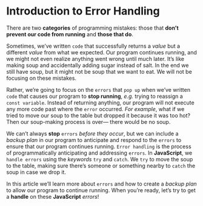 # **Introduction to Error Handling**
There are two **categories** of programming mistakes: those that **don’t prevent our code from running** and **those that do**.

Sometimes, we’ve written `code` that successfully returns a _value_ but a different _value_ from what we expected. Our program continues running, and we might not even realize anything went wrong until much later. It’s like making soup and accidentally adding sugar instead of salt. In the end we still have soup, but it might not be soup that we want to eat. We will not be focusing on these mistakes.

Rather, we’re going to focus on the `errors` that `pop up` when we’ve written `code` that causes our program to **stop running**, _e.g._ trying to reassign a `const variable`. Instead of returning anything, our program will not execute any more code past where the `error` occurred. _For example_, what if we tried to move our soup to the table but dropped it because it was too hot? Then our soup-making process is over— there would be no soup.

We can’t always **stop** `errors` *before they occur*, but we can include a *backup plan* in our program to anticipate and respond to the `errors` to ensure that our program continues running. `Error handling` is the process of programmatically anticipating and addressing `errors`. In **JavaScript**, we `handle errors` using the _keywords_ `try` and `catch`. We `try` to move the soup to the table, making sure there’s someone or something nearby to `catch` the soup in case we drop it.

In this article we’ll learn more about `errors` and how to create a _backup plan_ to allow our program to continue running. When you’re ready, let’s try to get a **handle** on these **JavaScript** _errors_!